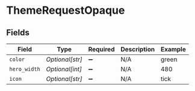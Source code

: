 # ThemeRequestOpaque


## Fields

| Field              | Type               | Required           | Description        | Example            |
| ------------------ | ------------------ | ------------------ | ------------------ | ------------------ |
| `color`            | *Optional[str]*    | :heavy_minus_sign: | N/A                | green              |
| `hero_width`       | *Optional[int]*    | :heavy_minus_sign: | N/A                | 480                |
| `icon`             | *Optional[str]*    | :heavy_minus_sign: | N/A                | tick               |